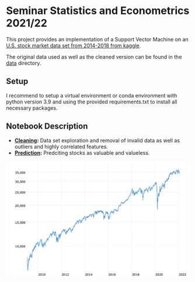 # Seminar Statistics and Econometrics 2021/22

This project provides an implementation of a Support Vector Machine on an [U.S. stock market data set from 2014-2018 from kaggle](https://www.kaggle.com/cnic92/200-financial-indicators-of-us-stocks-20142018).

The original data used as well as the cleaned version can be found in the [data](data) directory.

## Setup

I recommend to setup a virtual environment or conda environment with python version 3.9 and using the provided requirements.txt to install all necessary packages.
    
## Notebook Description

* **[Cleaning](notebooks/Cleaning.ipynb):** Data set exploration and removal of invalid data as well as outliers and highly correlated features. 
* **[Prediction](notebooks/Prediction.ipynb):** Predciting stocks as valuable and valueless.

![Dow Jones 2010-2022](https://github.com/Simbonobo/economics/blob/main/dow-jones-industrial-average-last-10-years-2022-02-07-macrotrends.png?raw=true)
